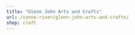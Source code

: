 ```yaml
---
title: "Glenn John Arts and Crafts"
url: /conne-river/glenn-john-arts-and-crafts/
shop: craft
---
```

